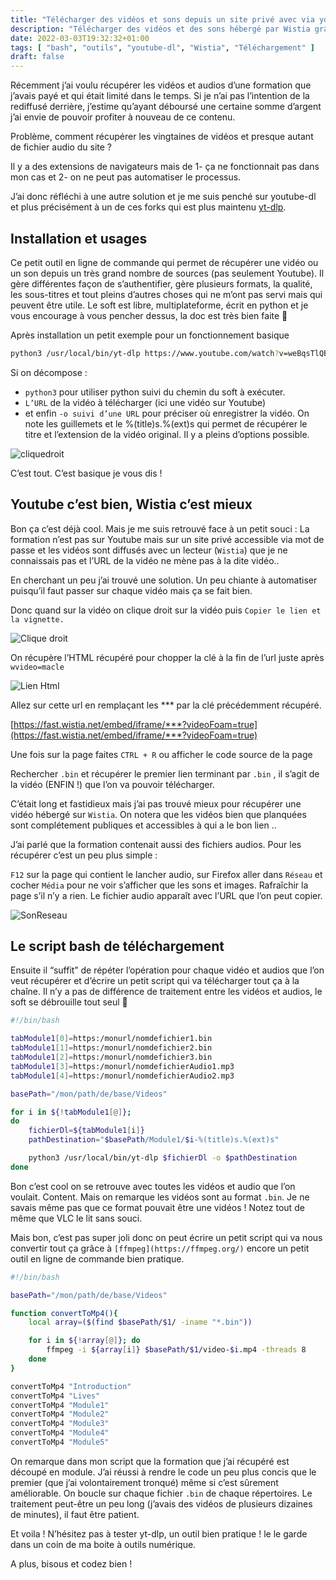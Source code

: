 ```yaml
---
title: "Télécharger des vidéos et sons depuis un site privé avec via youtube-dl et bash"
description: "Télécharger des vidéos et des sons hébergé par Wistia grâce à yt-dlp et ffmpeg via un script bash"
date: 2022-03-03T19:32:32+01:00
tags: [ "bash", "outils", "youtube-dl", "Wistia", "Téléchargement" ]
draft: false
---
```


Récemment j’ai voulu récupérer les vidéos et audios d’une formation que j’avais payé et qui était limité dans le temps. Si je n’ai pas l’intention de la rediffusé derrière, j’estime qu’ayant déboursé une certaine somme d’argent j’ai envie de pouvoir profiter à nouveau de ce contenu.

Problème, comment récupérer les vingtaines de vidéos et presque autant de fichier audio du site ?

Il y a des extensions de navigateurs mais de 1- ça ne fonctionnait pas dans mon cas et 2- on ne peut pas automatiser le processus.

J’ai donc réfléchi à une autre solution et je me suis penché sur youtube-dl et plus précisément à un de ces forks qui est plus maintenu [yt-dlp](https://github.com/yt-dlp/yt-dlp).

## Installation et usages

Ce petit outil en ligne de commande qui permet de récupérer une vidéo ou un son depuis un très grand nombre de sources (pas seulement Youtube). Il gère différentes façon de s’authentifier, gère plusieurs formats, la qualité, les sous-titres et tout pleins d’autres choses qui ne m’ont pas servi mais qui peuvent être utile. Le soft est libre, multiplateforme, écrit en python et je vous encourage à vous pencher dessus, la doc est très bien faite 🙂

Après installation un petit exemple pour un fonctionnement basique

```bash
python3 /usr/local/bin/yt-dlp https://www.youtube.com/watch?v=weBqsTlQBVc -o "/mnt/c/Users/victo/Videos/%(title)s.%(ext)s"
```

Si on décompose :

- `python3` pour utiliser python suivi du chemin du soft à exécuter.
- `L’URL` de la vidéo à télécharger (ici une vidéo sur Youtube)
- et enfin `-o suivi d’une URL` pour préciser où enregistrer la vidéo. On note les guillemets et le %(title)s.%(ext)s qui permet de récupérer le titre et l’extension de la vidéo original. Il y a pleins d’options possible.

![cliquedroit](/img/dl-videos-privee-avec-bash/execute.png)

C’est tout. C’est basique je vous dis !

## Youtube c’est bien, Wistia c’est mieux

Bon ça c’est déjà cool. Mais je me suis retrouvé face à un petit souci : La formation n’est pas sur Youtube mais sur un site privé accessible via mot de passe et les vidéos sont diffusés avec un lecteur (`Wistia`) que je ne connaissais pas et l’URL de la vidéo ne mène pas à la dite vidéo..

En cherchant un peu j’ai trouvé une solution. Un peu chiante à automatiser puisqu’il faut passer sur chaque vidéo mais ça se fait bien.

Donc quand sur la vidéo on clique droit sur la vidéo puis `Copier le lien et la vignette.`

![Clique droit](/img/dl-videos-privee-avec-bash/cliquedroit.png)

On récupère l’HTML récupéré pour chopper la clé à la fin de l’url juste après `wvideo=macle`

![Lien Html](/img/dl-videos-privee-avec-bash/lienHtml.png)

Allez sur cette url en remplaçant les *** par la clé précédemment récupéré.

[https://fast.wistia.net/embed/iframe/***?videoFoam=true](https://fast.wistia.net/embed/iframe/***?videoFoam=true)

Une fois sur la page faites `CTRL + R` ou afficher le code source de la page

Rechercher `.bin` et récupérer le premier lien terminant par `.bin` , il s’agit de la vidéo (ENFIN !) que l’on va pouvoir télécharger.

C’était long et fastidieux mais j’ai pas trouvé mieux pour récupérer une vidéo hébergé sur `Wistia`. On notera que les vidéos bien que planquées sont complétement publiques et accessibles à qui a le bon lien ..

J’ai parlé que la formation contenait aussi des fichiers audios. Pour les récupérer c’est un peu plus simple :

`F12` sur la page qui contient le lancher audio, sur Firefox aller dans `Réseau` et cocher `Média` pour ne voir s’afficher que les sons et images. Rafraîchir la page s’il n’y a rien. Le fichier audio apparaît avec l’URL que l’on peut copier.

![SonReseau](/img/dl-videos-privee-avec-bash/SonReseau.png)

## Le script bash de téléchargement

Ensuite il “suffit” de répéter l’opération pour chaque vidéo et audios que l’on veut récupérer et d’écrire un petit script qui va télécharger tout ça à la chaîne. Il n’y a pas de différence de traitement entre les vidéos et audios, le soft se débrouille tout seul 🙂

```bash
#!/bin/bash

tabModule1[0]=https:/monurl/nomdefichier1.bin
tabModule1[1]=https:/monurl/nomdefichier2.bin
tabModule1[2]=https:/monurl/nomdefichier3.bin
tabModule1[3]=https:/monurl/nomdefichierAudio1.mp3
tabModule1[4]=https:/monurl/nomdefichierAudio2.mp3

basePath="/mon/path/de/base/Videos"

for i in ${!tabModule1[@]};
do 
    fichierDl=${tabModule1[i]}
    pathDestination="$basePath/Module1/$i-%(title)s.%(ext)s"

    python3 /usr/local/bin/yt-dlp $fichierDl -o $pathDestination
done
```

Bon c’est cool on se retrouve avec toutes les vidéos et audio que l’on voulait. Content. Mais on remarque les vidéos sont au format `.bin`. Je ne savais même pas que ce format pouvait être une vidéos ! Notez tout de même que VLC le lit sans souci.

Mais bon, c’est pas super joli donc on peut écrire un petit script qui va nous convertir tout ça grâce à `[ffmpeg](https://ffmpeg.org/)` encore un petit outil en ligne de commande bien pratique.

```bash
#!/bin/bash

basePath="/mon/path/de/base/Videos"

function convertToMp4(){
    local array=($(find $basePath/$1/ -iname "*.bin"))

    for i in ${!array[@]}; do
        ffmpeg -i ${array[i]} $basePath/$1/video-$i.mp4 -threads 8
    done
}

convertToMp4 "Introduction"
convertToMp4 "Lives"
convertToMp4 "Module1"
convertToMp4 "Module2"
convertToMp4 "Module3"
convertToMp4 "Module4"
convertToMp4 "Module5"
```

On remarque dans mon script que la formation que j’ai récupéré est découpé en module. J’ai réussi à rendre le code un peu plus concis que le premier (que j’ai volontairement tronqué) même si c’est sûrement améliorable. On boucle sur chaque fichier `.bin` de chaque répertoires. Le traitement peut-être un peu long (j’avais des vidéos de plusieurs dizaines de minutes), il faut être patient.

Et voila ! N’hésitez pas à tester yt-dlp, un outil bien pratique ! le le garde dans un coin de ma boite à outils numérique.

A plus, bisous et codez bien !